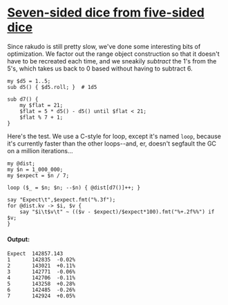 [1]: http://rosettacode.org/wiki/Seven-sided_dice_from_five-sided_dice

# [Seven-sided dice from five-sided dice][1]

Since rakudo is still pretty slow, we've done some interesting bits of optimization.
We factor out the range object construction so that it doesn't have to be recreated each time, and we sneakily <em>subtract</em> the 1's from the 5's, which takes us back to 0 based without having to subtract 6.

```perl6
my $d5 = 1..5;
sub d5() { $d5.roll; }  # 1d5
 
sub d7() {
    my $flat = 21;
    $flat = 5 * d5() - d5() until $flat < 21;
    $flat % 7 + 1;
}
```


Here's the test. We use a C-style for loop, except it's named `loop`, because it's currently faster than the other loops--and, er, doesn't segfault the GC on a million iterations...

```perl6
my @dist;
my $n = 1_000_000;
my $expect = $n / 7;
 
loop ($_ = $n; $n; --$n) { @dist[d7()]++; }
 
say "Expect\t",$expect.fmt("%.3f");
for @dist.kv -> $i, $v {
    say "$i\t$v\t" ~ (($v - $expect)/$expect*100).fmt("%+.2f%%") if $v;
}
```

#### Output:
```
Expect  142857.143
1       142835  -0.02%
2       143021  +0.11%
3       142771  -0.06%
4       142706  -0.11%
5       143258  +0.28%
6       142485  -0.26%
7       142924  +0.05%
```